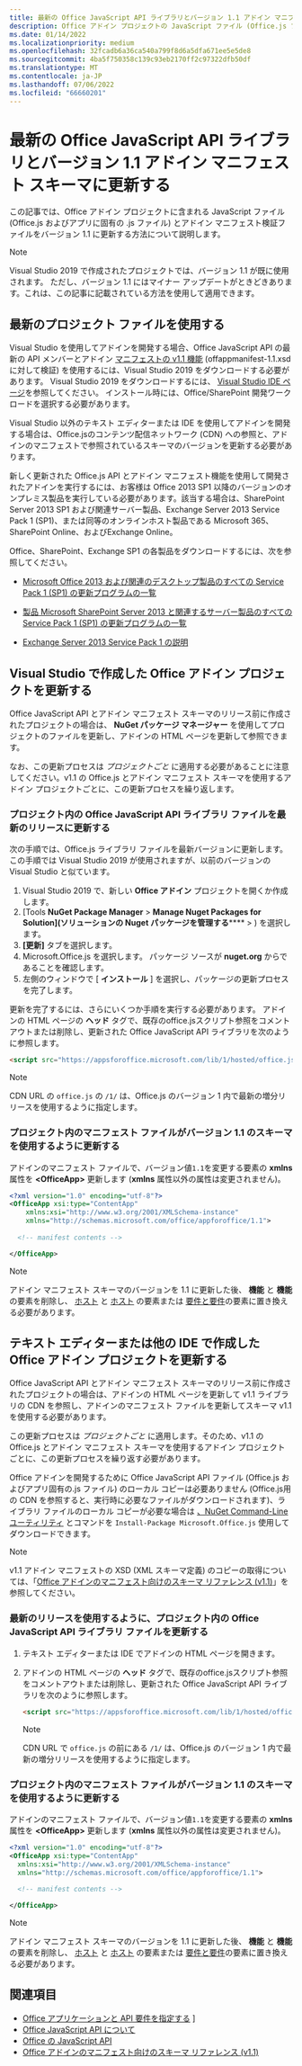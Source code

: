 ```yaml
---
title: 最新の Office JavaScript API ライブラリとバージョン 1.1 アドイン マニフェスト スキーマに更新する
description: Office アドイン プロジェクトの JavaScript ファイル (Office.js ファイルとアプリに固有の .js ファイル) とアドイン マニフェスト検証ファイルをバージョン 1.1 に更新します。
ms.date: 01/14/2022
ms.localizationpriority: medium
ms.openlocfilehash: 32fcadb6a36ca540a799f8d6a5dfa671ee5e5de8
ms.sourcegitcommit: 4ba5f750358c139c93eb2170ff2c97322dfb50df
ms.translationtype: MT
ms.contentlocale: ja-JP
ms.lasthandoff: 07/06/2022
ms.locfileid: "66660201"
---
```

# <a name="update-to-the-latest-office-javascript-api-library-and-version-11-add-in-manifest-schema"></a>最新の Office JavaScript API ライブラリとバージョン 1.1 アドイン マニフェスト スキーマに更新する

この記事では、Office アドイン プロジェクトに含まれる JavaScript ファイル (Office.js およびアプリに固有の .js ファイル) とアドイン マニフェスト検証ファイルをバージョン 1.1 に更新する方法について説明します。

> [!NOTE]
> Visual Studio 2019 で作成されたプロジェクトでは、バージョン 1.1 が既に使用されます。 ただし、バージョン 1.1 にはマイナー アップデートがときどきあります。これは、この記事に記載されている方法を使用して適用できます。

## <a name="use-the-most-up-to-date-project-files"></a>最新のプロジェクト ファイルを使用する

Visual Studio を使用してアドインを開発する場合、Office JavaScript API の最新の API メンバーとアドイン [マニフェストの v1.1 機能](../develop/add-in-manifests.md) (offappmanifest-1.1.xsd に対して検証) を使用するには、Visual Studio 2019 をダウンロードする必要があります。 Visual Studio 2019 をダウンロードするには、 [Visual Studio IDE ページ](https://visualstudio.microsoft.com/vs/)を参照してください。 インストール時には、Office/SharePoint 開発ワークロードを選択する必要があります。

Visual Studio 以外のテキスト エディターまたは IDE を使用してアドインを開発する場合は、Office.jsのコンテンツ配信ネットワーク (CDN) への参照と、アドインのマニフェストで参照されているスキーマのバージョンを更新する必要があります。

新しく更新された Office.js API とアドイン マニフェスト機能を使用して開発されたアドインを実行するには、お客様は Office 2013 SP1 以降のバージョンのオンプレミス製品を実行している必要があります。該当する場合は、SharePoint Server 2013 SP1 および関連サーバー製品、Exchange Server 2013 Service Pack 1 (SP1)、または同等のオンラインホスト製品である Microsoft 365、SharePoint Online、およびExchange Online。

Office、SharePoint、Exchange SP1 の各製品をダウンロードするには、次を参照してください。

- [Microsoft Office 2013 および関連のデスクトップ製品のすべての Service Pack 1 (SP1) の更新プログラムの一覧](https://support.microsoft.com/kb/2850036)

- [製品 Microsoft SharePoint Server 2013 と関連するサーバー製品のすべての Service Pack 1 (SP1) の更新プログラムの一覧](https://support.microsoft.com/kb/2850035)

- [Exchange Server 2013 Service Pack 1 の説明](https://support.microsoft.com/kb/2926248)

## <a name="updating-an-office-add-in-project-created-with-visual-studio"></a>Visual Studio で作成した Office アドイン プロジェクトを更新する

Office JavaScript API とアドイン マニフェスト スキーマのリリース前に作成されたプロジェクトの場合は、 **NuGet パッケージ マネージャー** を使用してプロジェクトのファイルを更新し、アドインの HTML ページを更新して参照できます。

なお、この更新プロセスは _プロジェクトごと_ に適用する必要があることに注意してください。v1.1 の Office.js とアドイン マニフェスト スキーマを使用するアドイン プロジェクトごとに、この更新プロセスを繰り返します。

### <a name="update-the-office-javascript-api-library-files-in-your-project-to-the-newest-release"></a>プロジェクト内の Office JavaScript API ライブラリ ファイルを最新のリリースに更新する

次の手順では、Office.js ライブラリ ファイルを最新バージョンに更新します。 この手順では Visual Studio 2019 が使用されますが、以前のバージョンの Visual Studio と似ています。

1. Visual Studio 2019 で、新しい **Office アドイン** プロジェクトを開くか作成します。
2. [Tools **NuGet Package Manager** > **Manage Nuget Packages for Solution]\(ソリューションの Nuget パッケージを管理する****\** > ) を選択します。
3. **[更新]** タブを選択します。
4. Microsoft.Office.js を選択します。 パッケージ ソースが **nuget.org** からであることを確認します。
5. 左側のウィンドウで [ **インストール** ] を選択し、パッケージの更新プロセスを完了します。

更新を完了するには、さらにいくつか手順を実行する必要があります。 アドインの HTML ページの **ヘッド** タグで、既存のoffice.jsスクリプト参照をコメントアウトまたは削除し、更新された Office JavaScript API ライブラリを次のように参照します。

  ```html
  <script src="https://appsforoffice.microsoft.com/lib/1/hosted/office.js" type="text/javascript"></script>
  ```

   > [!NOTE]
   > CDN URL の `office.js` の `/1/` は、Office.js のバージョン 1 内で最新の増分リリースを使用するように指定します。

### <a name="update-the-manifest-file-in-your-project-to-use-schema-version-11"></a>プロジェクト内のマニフェスト ファイルがバージョン 1.1 のスキーマを使用するように更新する

アドインのマニフェスト ファイルで、バージョン値`1.1`を変更する要素の **xmlns** 属性を **\<OfficeApp\>** 更新します (**xmlns** 属性以外の属性は変更されません)。

```xml
<?xml version="1.0" encoding="utf-8"?>
<OfficeApp xsi:type="ContentApp"
    xmlns:xsi="http://www.w3.org/2001/XMLSchema-instance"
    xmlns="http://schemas.microsoft.com/office/appforoffice/1.1">
  
  <!-- manifest contents -->

</OfficeApp>
```

> [!NOTE]
> アドイン マニフェスト スキーマのバージョンを 1.1 に更新した後、 **機能** と **機能** の要素を削除し、 [ホスト](/javascript/api/manifest/hosts) と [ホスト](/javascript/api/manifest/host) の要素または [要件と要件](specify-office-hosts-and-api-requirements.md)の要素に置き換える必要があります。

## <a name="updating-an-office-add-in-project-created-with-a-text-editor-or-other-ide"></a>テキスト エディターまたは他の IDE で作成した Office アドイン プロジェクトを更新する

Office JavaScript API とアドイン マニフェスト スキーマのリリース前に作成されたプロジェクトの場合は、アドインの HTML ページを更新して v1.1 ライブラリの CDN を参照し、アドインのマニフェスト ファイルを更新してスキーマ v1.1 を使用する必要があります。

この更新プロセスは _プロジェクトごと_ に適用します。そのため、v1.1 の Office.js とアドイン マニフェスト スキーマを使用するアドイン プロジェクトごとに、この更新プロセスを繰り返す必要があります。

Office アドインを開発するために Office JavaScript API ファイル (Office.js およびアプリ固有の.js ファイル) のローカル コピーは必要ありません (Office.js用の CDN を参照すると、実行時に必要なファイルがダウンロードされます)、ライブラリ ファイルのローカル コピーが必要な場合は [、NuGet Command-Line ユーティリティ](https://docs.nuget.org/consume/installing-nuget) とコマンドを `Install-Package Microsoft.Office.js` 使用してダウンロードできます。

> [!NOTE]
> v1.1 アドイン マニフェストの XSD (XML スキーマ定義) のコピーの取得については、「[Office アドインのマニフェスト向けのスキーマ リファレンス (v1.1)](../develop/add-in-manifests.md)」を参照してください。

### <a name="update-the-office-javascript-api-library-files-in-your-project-to-use-the-newest-release"></a>最新のリリースを使用するように、プロジェクト内の Office JavaScript API ライブラリ ファイルを更新する

1. テキスト エディターまたは IDE でアドインの HTML ページを開きます。

2. アドインの HTML ページの **ヘッド** タグで、既存のoffice.jsスクリプト参照をコメントアウトまたは削除し、更新された Office JavaScript API ライブラリを次のように参照します。

    ```html
    <script src="https://appsforoffice.microsoft.com/lib/1/hosted/office.js" type="text/javascript"></script>
    ```

   > [!NOTE]
   > CDN URL で `office.js` の前にある `/1/` は、Office.js のバージョン 1 内で最新の増分リリースを使用するように指定します。

### <a name="update-the-manifest-file-in-your-project-to-use-schema-version-11"></a>プロジェクト内のマニフェスト ファイルがバージョン 1.1 のスキーマを使用するように更新する

アドインのマニフェスト ファイルで、バージョン値`1.1`を変更する要素の **xmlns** 属性を **\<OfficeApp\>** 更新します (**xmlns** 属性以外の属性は変更されません)。

```xml
<?xml version="1.0" encoding="utf-8"?>
<OfficeApp xsi:type="ContentApp"
  xmlns:xsi="http://www.w3.org/2001/XMLSchema-instance"
  xmlns="http://schemas.microsoft.com/office/appforoffice/1.1">
  
  <!-- manifest contents -->

</OfficeApp>
```

> [!NOTE]
> アドイン マニフェスト スキーマのバージョンを 1.1 に更新した後、 **機能** と **機能** の要素を削除し、 [ホスト](/javascript/api/manifest/hosts) と [ホスト](/javascript/api/manifest/host) の要素または [要件と要件](specify-office-hosts-and-api-requirements.md)の要素に置き換える必要があります。

## <a name="see-also"></a>関連項目

- [Office アプリケーションと API 要件を指定する](specify-office-hosts-and-api-requirements.md) ]
- [Office JavaScript API について](understanding-the-javascript-api-for-office.md)
- [Office の JavaScript API](../reference/javascript-api-for-office.md)
- [Office アドインのマニフェスト向けのスキーマ リファレンス (v1.1)](../develop/add-in-manifests.md)
